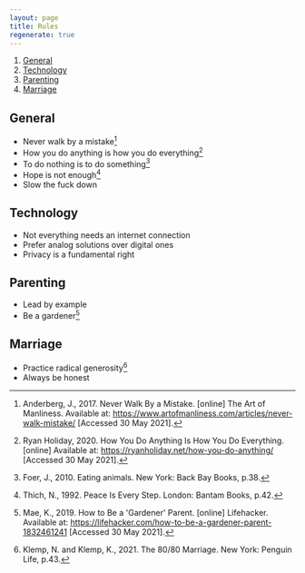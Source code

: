 ```yaml
---
layout: page
title: Rules
regenerate: true
---
```


01. [General](#general)
01. [Technology](#technology)
01. [Parenting](#parenting)
01. [Marriage](#marriage)

## General

- Never walk by a mistake[^mistakes]
- How you do anything is how you do everything[^doing]
- To do nothing is to do something[^nothing]
- Hope is not enough[^hope]
- Slow the fuck down

[^mistakes]: Anderberg, J., 2017. Never Walk By a Mistake. [online] The Art of Manliness. Available at: <https://www.artofmanliness.com/articles/never-walk-mistake/> [Accessed 30 May 2021].
[^doing]: Ryan Holiday, 2020. How You Do Anything Is How You Do Everything. [online] Available at: <https://ryanholiday.net/how-you-do-anything/> [Accessed 30 May 2021].
[^nothing]: Foer, J., 2010. Eating animals. New York: Back Bay Books, p.38.
[^hope]: Thich, N., 1992. Peace Is Every Step. London: Bantam Books, p.42.

## Technology

- Not everything needs an internet connection
- Prefer analog solutions over digital ones
- Privacy is a fundamental right

## Parenting

- Lead by example
- Be a gardener[^gardener]

[^gardener]: Mae, K., 2019. How to Be a 'Gardener' Parent. [online] Lifehacker. Available at: <https://lifehacker.com/how-to-be-a-gardener-parent-1832461241> [Accessed 30 May 2021].

## Marriage

- Practice radical generosity[^generosity]
- Always be honest

[^generosity]: Klemp, N. and Klemp, K., 2021. The 80/80 Marriage. New York: Penguin Life, p.43.